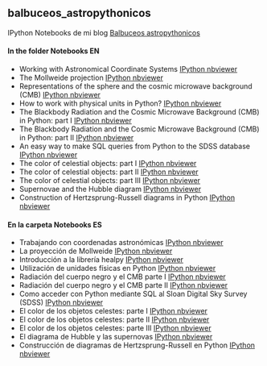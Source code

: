 ## balbuceos_astropythonicos
IPython Notebooks de mi blog [Balbuceos astropythonicos](http://balbuceosastropy.blogspot.com.es/)
#### In the folder Notebooks EN
- Working with Astronomical Coordinate Systems [IPython nbviewer](http://nbviewer.ipython.org/github/queru49/balbuceos_astropythonicos/blob/master/Notebooks_EN/B1_Coordenadas-EN.ipynb)
- The Mollweide projection [IPython nbviewer](http://nbviewer.ipython.org/github/queru49/balbuceos_astropythonicos/blob/master/Notebooks_EN/B2_Mollweide_EN.ipynb)
- Representations of the sphere and the cosmic microwave background (CMB) [IPython nbviewer](http://nbviewer.ipython.org/github/queru49/balbuceos_astropythonicos/blob/master/Notebooks_EN/B3_healpy-EN.ipynb)
- How to work with physical units in Python? [IPython nbviewer](http://nbviewer.ipython.org/github/queru49/balbuceos_astropythonicos/blob/master/Notebooks_EN/B4_unidades_f%C3%ADsicas_EN.ipynb)
- The Blackbody Radiation and the Cosmic Microwave Background (CMB) in Python: part I [IPython nbviewer](http://nbviewer.ipython.org/github/queru49/balbuceos_astropythonicos/blob/master/Notebooks_EN/B5_cuerpo_negro_Parte_I_EN.ipynb)
- The Blackbody Radiation and the Cosmic Microwave Background (CMB) in Python: part II [IPython nbviewer](http://nbviewer.ipython.org/github/queru49/balbuceos_astropythonicos/blob/master/Notebooks_EN/B5_cuerpo_negro_Parte_II_EN.ipynb)
- An easy way to make SQL queries from Python to the SDSS database [IPython nbviewer](http://nbviewer.ipython.org/github/queru49/balbuceos_astropythonicos/blob/master/Notebooks_EN/B6_SDSS_SQL_EN.ipynb)
- The color of celestial objects: part I [IPython nbviewer](http://nbviewer.ipython.org/github/queru49/balbuceos_astropythonicos/blob/master/Notebooks_EN/B7_color_Parte_I_EN.ipynb)
- The color of celestial objects: part II [IPython nbviewer](http://nbviewer.ipython.org/github/queru49/balbuceos_astropythonicos/blob/master/Notebooks_EN/B7_color_Parte_II_EN.ipynb)
- The color of celestial objects: part III [IPython nbviewer](http://nbviewer.ipython.org/github/queru49/balbuceos_astropythonicos/blob/master/Notebooks_EN/B7_color_Parte_III_EN.ipynb)
- Supernovae and the Hubble diagram [IPython nbviewer](http://nbviewer.ipython.org/github/queru49/balbuceos_astropythonicos/blob/master/Notebooks_EN/B8_Hubble_EN.ipynb)
- Construction of Hertzsprung-Russell diagrams in Python [IPython nbviewer](http://nbviewer.ipython.org/github/queru49/balbuceos_astropythonicos/blob/master/Notebooks_EN/B9_H-R_EN.ipynb)


#### En la carpeta Notebooks ES
- Trabajando con coordenadas astronómicas [IPython nbviewer](http://nbviewer.ipython.org/github/queru49/balbuceos_astropythonicos/blob/master/Notebooks_ES/B1_Coordenadas.ipynb)
- La proyección de Mollweide [IPython nbviewer](http://nbviewer.ipython.org/github/queru49/balbuceos_astropythonicos/blob/master/Notebooks_ES/B2_Mollweide.ipynb)
- Introducción a la librería healpy [IPython nbviewer](http://nbviewer.ipython.org/github/queru49/balbuceos_astropythonicos/blob/master/Notebooks_ES/B3_healpy.ipynb)
- Utilización de unidades físicas en Python [IPython nbviewer](http://nbviewer.ipython.org/github/queru49/balbuceos_astropythonicos/blob/master/Notebooks_ES/B4_unidades_f%C3%ADsicas.ipynb)
- Radiación del cuerpo negro y el CMB parte I [IPython nbviewer](http://nbviewer.ipython.org/github/queru49/balbuceos_astropythonicos/blob/master/Notebooks_ES/B5_cuerpo_negro_Parte_I.ipynb)
- Radiación del cuerpo negro y el CMB parte II [IPython nbviewer](http://nbviewer.ipython.org/github/queru49/balbuceos_astropythonicos/blob/master/Notebooks_ES/B5_cuerpo_negro_Parte_II.ipynb)
- Como acceder con Python mediante SQL al Sloan Digital Sky Survey (SDSS) [IPython nbviewer](http://nbviewer.ipython.org/github/queru49/balbuceos_astropythonicos/blob/master/Notebooks_ES/B6_SDSS_SQL.ipynb)
- El color de los objetos celestes: parte I [IPython nbviewer](http://nbviewer.ipython.org/github/queru49/balbuceos_astropythonicos/blob/master/Notebooks_ES/B7_color_Parte_I.ipynb)
- El color de los objetos celestes: parte II [IPython nbviewer](http://nbviewer.ipython.org/github/queru49/balbuceos_astropythonicos/blob/master/Notebooks_ES/B7_color_Parte_II.ipynb)
- El color de los objetos celestes: parte III [IPython nbviewer](http://nbviewer.ipython.org/github/queru49/balbuceos_astropythonicos/blob/master/Notebooks_ES/B7_color_Parte_III.ipynb)
- El diagrama de Hubble y las supernovas [IPython nbviewer](http://nbviewer.ipython.org/github/queru49/balbuceos_astropythonicos/blob/master/Notebooks_ES/B8_Hubble.ipynb)
- Construcción de diagramas de Hertzsprung-Russell en Python [IPython nbviewer](http://nbviewer.ipython.org/github/queru49/balbuceos_astropythonicos/blob/master/Notebooks_ES/B9_H-R.ipynb)
